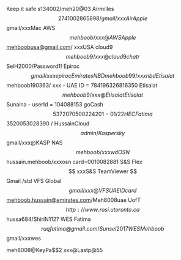 Keep it safe
s134002/meh20@03
Airmilles $$ 2741002865898/gmail/xxxAir
Apple $$ gmail/xxxMac
AWS $$ mehboob/xxx@AWS
Apple $$ mehboobusa@gmail.com/ xxxUSA
cloud9 $$ mehboob9/xxx@cloud9
chatr $$ SelH2000/Password1!
Epiroc $$ gmail/xxxepiroc
Emirates NBD mehboob99/xxxnbd
Etisalat $$ mehboob190363/ xxx - UAE ID = 784196326816350
Etisalat $$ mehboob9 / xxx@Etisalat
Etisalat $$ Sunaina - userId = 104088153
goCash $$ 5372 0705 0022 4201- 01/22
HEC Fatima $$ 3520053028390 / 
HussainCloud $$ admin/
Kaspersky $$ gmail/xxx@KASP
NAS $$ mehboob/xxxwd
OSN $$ hussain.mehboob/xxxosn  card=0010082881
S&S Flex $$ xxxS&S
TeamViewer $$ Gmail /std
VFS Global $$ gmail/xxx@VFS
UAE ID card $$ mehboob.hussain@emirates.com/Meh8008uae
UofT $$ http://www.rosi.utoronto.ca $$ hussa684/ShiriN112?
WES Fatima $$ ruqfatima@gmail.com/Sunsel2017
WES Mehboob $$ gmail/xxxwes

meh8008@KeyPa$$2
xxx@Lastp@55
